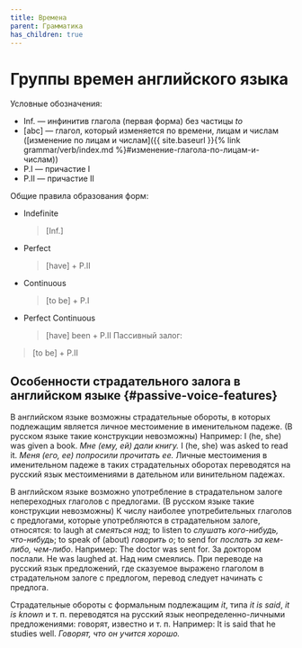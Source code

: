 ```yaml
---
title: Времена
parent: Грамматика
has_children: true
---
```



# Группы времен английского языка

Условные обозначения:
- Inf. — инфинитив глагола (первая форма) без частицы *to*
- [abc] — глагол, который изменяется по времени, лицам и числам ([изменение
  по лицам и числам]({{ site.baseurl }}{% link grammar/verb/index.md %}#изменение-глагола-по-лицам-и-числам))
- P.I — причастие I
- P.II — причастие II

Общие правила образования форм:
- Indefinite
  > [Inf.]
- Perfect
  > [have] + P.II
- Continuous
  > [to be] + P.I
- Perfect Continuous
  > [have] been + P.II
Пассивный залог:
> [to be] + P.II

## Особенности страдательного залога в английском языке {#passive-voice-features}

В английском языке возможны страдательные обороты, в которых
подлежащим является личное местоимение в именительном падеже. (В
русском языке такие конструкции невозможны) Например: I (he, she) was
given a book.  *Мне (ему, ей) дали книгу.* I (he, she) was asked to
read it.  *Меня (его, ее) попросили прочитать ее.* Личные местоимения
в именительном падеже в таких страдательных оборотах переводятся на
русский язык местоимениями в дательном или винительном падежах.

В английском языке возможно употребление в страдательном залоге
непереходных глаголов с предлогами. (В русском языке такие конструкции
невозможны) К числу наиболее употребительных глаголов с предлогами,
которые употребляются в страдательном залоге, относятся: to laugh at
*смеяться над*; to listen to *слушать кого-нибудь, что-нибудь*; to
speak of (about) *говорить о*; to send for *послать за кем-либо,
чем-либо*. Например: The doctor was sent for.  За доктором послали.
He was laughed at.  Над ним смеялись.  При переводе на русский язык
предложений, где сказуемое выражено глаголом в страдательном залоге с
предлогом, перевод следует начинать с предлога.

Страдательные обороты с формальным подлежащим *it*, типа *it is said*,
*it is known* и т. п. переводятся на русский язык
неопределенно-личными предложениями: говорят, известно и т. п.
Например: It is said that he studies well.  *Говорят, что он учится
хорошо.*
